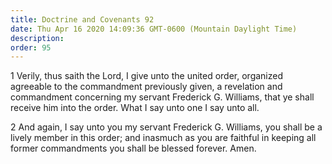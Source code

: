 ```yaml
---
title: Doctrine and Covenants 92
date: Thu Apr 16 2020 14:09:36 GMT-0600 (Mountain Daylight Time)
description: 
order: 95
---
```


<p>
  1 Verily, thus saith the Lord, I give unto the united order, organized
  agreeable to the commandment previously given, a revelation and commandment
  concerning my servant Frederick&#xA0;G. Williams, that ye shall receive him
  into the order. What I say unto one I say unto all.
</p>
<p>
  2 And again, I say unto you my servant Frederick&#xA0;G. Williams, you shall
  be a lively member in this order; and inasmuch as you are faithful in keeping
  all former commandments you shall be blessed forever. Amen.
</p>
